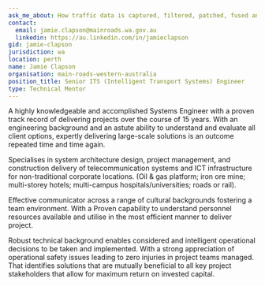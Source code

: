 ```yaml
---
ask_me_about: How traffic data is captured, filtered, patched, fused and stored for monitoring and controlling the perth road network.
contact:
  email: jamie.clapson@mainroads.wa.gov.au
  linkedin: https://au.linkedin.com/in/jamieclapson
gid: jamie-clapson
jurisdiction: wa
location: perth
name: Jamie Clapson
organisation: main-roads-western-australia
position_title: Senior ITS (Intelligent Transport Systems) Engineer
type: Technical Mentor
---
```


A highly knowledgeable and accomplished Systems Engineer with a proven track record of delivering projects over the course of 15 years. With an engineering background and an astute ability to understand and evaluate all client options, expertly delivering large-scale solutions is an outcome repeated time and time again. 

Specialises in system architecture design, project management, and construction delivery of telecommunication systems and ICT infrastructure for non-traditional corporate locations. (Oil & gas platform; iron ore mine; multi-storey hotels; multi-campus hospitals/universities; roads or rail).

Effective communicator across a range of cultural backgrounds fostering a team environment. With a Proven capability to understand personnel resources available and utilise in the most efficient manner to deliver project.

Robust technical background enables considered and intelligent operational decisions to be taken and implemented. With a strong appreciation of operational safety issues leading to zero injuries in project teams managed. That identifies solutions that are mutually beneficial to all key project stakeholders that allow for maximum return on invested capital.
